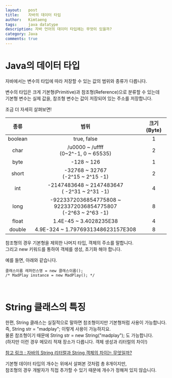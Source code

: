 ```yaml
---
layout:   post
title:    자바의 데이터 타입
author:   Kimtaeng
tags: 	  java datatype
description: 자바 언어의 데이터 타입에는 무엇이 있을까?
category: Java
comments: true
---
```


# Java의 데이터 타입

자바에서는 변수의 타입에 따라 저장할 수 있는 값의 범위와 종류가 다릅니다.<br/>

변수의 타입은 크게 기본형(Primitive)과 참조형(Reference)으로 분류할 수 있는데<br/>
기본형 변수는 실제 값을, 참조형 변수는 값이 저장되어 있는 주소를 저장합니다.<br/>

조금 더 자세히 살펴보면!<br/>

| 종류 | 범위 | 크기(Byte) |
| :---: | :---: | :---: |
| boolean | true, false | 1 |
| char | /u0000 ~ /uffff <br/>(0~2^-1, 0 ~ 65535) | 2 |
| byte | -128 ~ 126 | 1 |
| short	| -32768 ~ 32767 <br/> (-2^15 ~ 2^15 -1) | 2 |
| int | -2147483648 ~ 2147483647 <br/> ( -2^31 ~ 2^31 -1) | 4
| long | -9223372036854775808 ~ 9223372036854775807 <br/> (-2^63 ~ 2^63 -1) | 8
| float | 1.4E-45 ~ 3.4028235E38 | 4 |
| double | 4.9E-324 ~ 1.7976931348623157E308 | 8 |




참조형의 경우 기본형을 제외한 나머지 타입, 객체의 주소를 말합니다.<br/>
그리고 new 키워드를 통하여 객체를 생성, 초기화 해야 합니다. <br/>
		
예를 들면, 아래와 같습니다.
<pre class="line-numbers"><code class="language-java" data-start="1">클래스이름 레퍼런스명 = new 클래스이름(); 
/* MadPlay instance = new MadPlay(); */		
</code></pre>

<br/>

# String 클래스의 특징

한편, String 클래스는 실질적으로 말하면 참조형이지만 기본형처럼 사용이 가능합니다.<br/>
즉, String str = "madplay"; 이렇게 사용이 가능하지요.<br/>
물론 참조형이기 때문에 String str = new String("madplay"); 도 가능합니다.<br/>
(하지만 이런 경우 메모리 적재 장소가 다릅니다. 객체 생성과 리터럴의 차이!)<br/>

<a href="/post/java-string-literal-vs-string-object" target="_blank">
참고 링크 : 자바의 String 리터럴과 String 객체의 차이는 무엇일까?
</a>

기본형 데이터 타입의 개수는 위에서 살펴본 것처럼 총 8개이지만,<br/>
참조형의 경우 개발자가 직접 추가할 수 있기 때문에 개수가 정해져 있지 않습니다.
